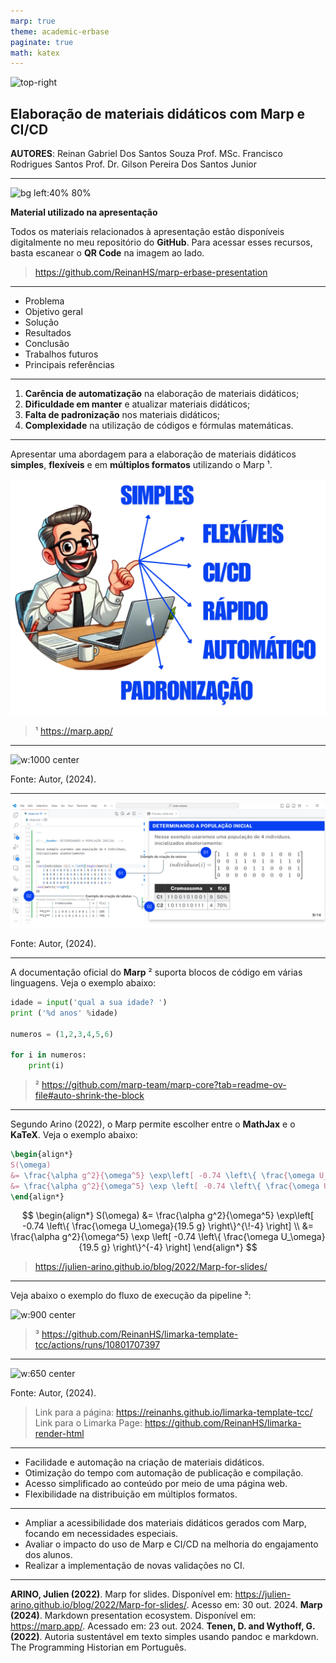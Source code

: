 ```yaml
---
marp: true
theme: academic-erbase
paginate: true
math: katex
---
```


<!-- _class: lead -->

![top-right](https://main--ornate-begonia-abfe87.netlify.app/assets/logo.svg)

## Elaboração de materiais didáticos com Marp e CI/CD

**AUTORES**: Reinan Gabriel Dos Santos Souza
Prof. MSc. Francisco Rodrigues Santos
Prof. Dr. Gilson Pereira Dos Santos Junior

<!-- _footer: '07 de novembro de 2024' -->

---

![bg left:40% 80%](https://www.qrtag.net/api/qr_1280.png?url=https://reinanhs.github.io/marp-erbase-presentation/)

**Material utilizado na apresentação**

Todos os materiais relacionados à apresentação estão disponíveis digitalmente no meu repositório do **GitHub**. Para acessar esses recursos, basta escanear o **QR Code** na imagem ao lado.

> https://github.com/ReinanHS/marp-erbase-presentation

---

<!-- _header: Sumário -->

- Problema
- Objetivo geral
- Solução
- Resultados
- Conclusão
- Trabalhos futuros
- Principais referências

---

<!-- _header: PROBLEMA -->

1. **Carência de automatização** na elaboração de materiais didáticos;
2. **Dificuldade em manter** e atualizar materiais didáticos;
3. **Falta de padronização** nos materiais didáticos;
4. **Complexidade** na utilização de códigos e fórmulas matemáticas.

---

<!-- _header: OBJETIVO GERAL -->

Apresentar uma abordagem para a elaboração de materiais didáticos **simples**, **flexíveis** e em **múltiplos formatos** utilizando o Marp ¹.

![w:500 center](https://raw.githubusercontent.com/ReinanHS/marp-erbase-presentation/refs/heads/master/img/ilustracao_objetivos.png)

<!-- <c>Fonte: Autor, (2024).</c> -->

> ¹ https://marp.app/

---

<!-- _class: image_with_font -->
<!-- _header: SOLUÇÃO  -->

![w:1000 center](https://gitlab.com/reinanhs/repo-slide-presentation/-/raw/main/imagens/tcc/exemplo-do-marp-slide.png)

Fonte: Autor, (2024).

---

<!-- _class: image_with_font -->
<!-- _header: EXEMPLO DE ESCRITA DO SLIDE EM MARKDOWN  -->

![w:1200 center](https://raw.githubusercontent.com/ReinanHS/marp-erbase-presentation/refs/heads/master/img/exemplo-vetor.png)

Fonte: Autor, (2024).

---

<!-- _header: EXEMPLO DE BLOCO DE CÓDIGO  -->

A documentação oficial do **Marp** ² suporta blocos de código em várias linguagens. Veja o exemplo abaixo:

```python
idade = input('qual a sua idade? ')
print ('%d anos' %idade)

numeros = (1,2,3,4,5,6)

for i in numeros:
    print(i)
```

> ² https://github.com/marp-team/marp-core?tab=readme-ov-file#auto-shrink-the-block

---

<!-- _header: EXPRESSÕES MATEMÁTICAS  -->

Segundo Arino (2022), o Marp permite escolher entre o **MathJax** e o **KaTeX**. Veja o exemplo abaixo:

```tex
\begin{align*}
S(\omega) 
&= \frac{\alpha g^2}{\omega^5} \exp\left[ -0.74 \left\{ \frac{\omega U_\omega}{19.5 g} \right\}^{\!-4} \right] \\
&= \frac{\alpha g^2}{\omega^5} \exp \left[ -0.74 \left\{ \frac{\omega U_\omega}{19.5 g} \right\}^{-4} \right]
\end{align*}
```

$$
\begin{align*}
S(\omega) 
&= \frac{\alpha g^2}{\omega^5} \exp\left[ -0.74 \left\{ \frac{\omega U_\omega}{19.5 g} \right\}^{\!-4} \right] \\
&= \frac{\alpha g^2}{\omega^5} \exp \left[ -0.74 \left\{ \frac{\omega U_\omega}{19.5 g} \right\}^{-4} \right]
\end{align*}
$$

> https://julien-arino.github.io/blog/2022/Marp-for-slides/

---
<!-- _header: PIPELINE PARA AUTOMATIZAR A COMPILAÇÃO E PUBLICAÇÃO -->

Veja abaixo o exemplo do fluxo de execução da pipeline ³:

![w:900 center](https://gitlab.com/reinanhs/repo-slide-presentation/-/raw/main/imagens/tcc/github-action-pipeline.png)

<!-- <c>Fonte: Autor, (2024).</c> -->

> ³ https://github.com/ReinanHS/limarka-template-tcc/actions/runs/10801707397

---
<!-- _class: image_with_font -->
<!-- _header: RESULTADO DA PÁGINA DE PUBLICAÇÃO GERADO PELO CI/CD -->

![w:650 center](https://gitlab.com/reinanhs/repo-slide-presentation/-/raw/main/imagens/tcc/limarka-page.png)

Fonte: Autor, (2024).

> Link para a página: https://reinanhs.github.io/limarka-template-tcc/
> Link para o Limarka Page: https://github.com/ReinanHS/limarka-render-html

---

<!-- _header: CONCLUSÃO -->

- Facilidade e automação na criação de materiais didáticos.
- Otimização do tempo com automação de publicação e compilação.
- Acesso simplificado ao conteúdo por meio de uma página web.
- Flexibilidade na distribuição em múltiplos formatos.

---

<!-- _header: TRABALHOS FUTUROS -->

- Ampliar a acessibilidade dos materiais didáticos gerados com Marp, focando em necessidades especiais.
- Avaliar o impacto do uso de Marp e CI/CD na melhoria do engajamento dos alunos.
- Realizar a implementação de novas validações no CI.

---

<!-- _header: PRINCIPAIS REFERÊNCIAS -->

**ARINO, Julien (2022)**. Marp for slides. Disponível em: https://julien-arino.github.io/blog/2022/Marp-for-slides/. Acesso em: 30 out. 2024.
**Marp (2024)**. Markdown presentation ecosystem. Disponível em: https://marp.app/. Acessado em: 23 out. 2024.
**Tenen, D. and Wythoff, G. (2022)**. Autoria sustentável em texto simples usando pandoc e markdown. The Programming Historian em Português.
